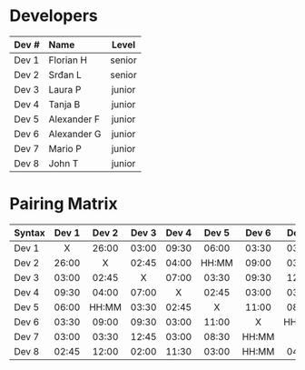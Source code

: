 # Developers

| Dev # |  Name       | Level  |
| :---  |    :----    | :---:  |
| Dev 1 | Florian H   | senior |
| Dev 2 | Srđan L     | senior |
| Dev 3 | Laura P     | junior |
| Dev 4 | Tanja B     | junior |
| Dev 5 | Alexander F | junior |
| Dev 6 | Alexander G | junior |
| Dev 7 | Mario P     | junior |
| Dev 8 | John T      | junior |

# Pairing Matrix

| Syntax      | Dev 1       | Dev 2       | Dev 3       | Dev 4       | Dev 5       | Dev 6       | Dev 7       | Dev 8       | Research      |
| :---        |    :----:   |    :----:   |    :----:   |    :----:   |    :----:   |    :----:   |    :----:   |    :----:   |   :----:      |
| Dev 1       | X           | 26:00       | 03:00       | 09:30       | 06:00       | 03:30       | 03:00       | 02:45       | HH:MM         |
| Dev 2       | 26:00       | X           | 02:45       | 04:00       | HH:MM       | 09:00       | 03:30       | 12:00       | HH:MM         |
| Dev 3       | 03:00       | 02:45       | X           | 07:00       | 03:30       | 09:30       | 12:45       | 02:00       | HH:MM         |
| Dev 4       | 09:30       | 04:00       | 07:00       | X           | 02:45       | 03:00       | 03:00       | 11:30       | HH:MM         |
| Dev 5       | 06:00       | HH:MM       | 03:30       | 02:45       | X           | 11:00       | 08:30       | 03:00       | HH:MM         |
| Dev 6       | 03:30       | 09:00       | 09:30       | 03:00       | 11:00       | X           | HH:MM       | HH:MM       | HH:MM         |
| Dev 7       | 03:00       | 03:30       | 12:45       | 03:00       | 08:30       | HH:MM       | X           | 04:00       | 02:45         |
| Dev 8       | 02:45       | 12:00       | 02:00       | 11:30       | 03:00       | HH:MM       | 04:00       | X           | HH:MM         |

